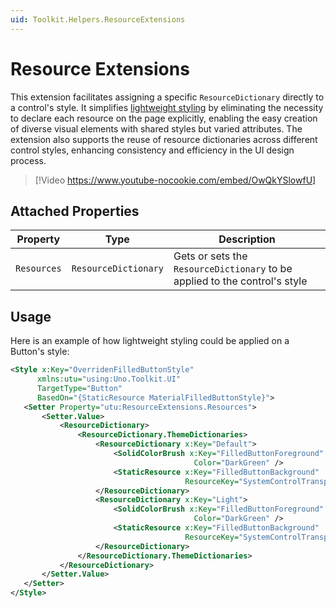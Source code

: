 ```yaml
---
uid: Toolkit.Helpers.ResourceExtensions
---
```


# Resource Extensions

This extension facilitates assigning a specific `ResourceDictionary` directly to a control's style. It simplifies [lightweight styling](../lightweight-styling.md) by eliminating the necessity to declare each resource on the page explicitly, enabling the easy creation of diverse visual elements with shared styles but varied attributes. The extension also supports the reuse of resource dictionaries across different control styles, enhancing consistency and efficiency in the UI design process.

> [!Video https://www.youtube-nocookie.com/embed/OwQkYSlowfU]

## Attached Properties

| Property    | Type                 | Description                                                                |
|-------------|----------------------|----------------------------------------------------------------------------|
| `Resources` | `ResourceDictionary` | Gets or sets the `ResourceDictionary` to be applied to the control's style |

## Usage

Here is an example of how lightweight styling could be applied on a Button's style:

 ```xml
<Style x:Key="OverridenFilledButtonStyle"
       xmlns:utu="using:Uno.Toolkit.UI"
       TargetType="Button"
       BasedOn="{StaticResource MaterialFilledButtonStyle}">
    <Setter Property="utu:ResourceExtensions.Resources">
        <Setter.Value>
            <ResourceDictionary>
                <ResourceDictionary.ThemeDictionaries>
                    <ResourceDictionary x:Key="Default">
                        <SolidColorBrush x:Key="FilledButtonForeground"
                                          Color="DarkGreen" />
                        <StaticResource x:Key="FilledButtonBackground"
                                        ResourceKey="SystemControlTransparentBrush" />
                    </ResourceDictionary>
                    <ResourceDictionary x:Key="Light">
                        <SolidColorBrush x:Key="FilledButtonForeground"
                                          Color="DarkGreen" />
                        <StaticResource x:Key="FilledButtonBackground"
                                        ResourceKey="SystemControlTransparentBrush" />
                    </ResourceDictionary>
                </ResourceDictionary.ThemeDictionaries>
            </ResourceDictionary>
        </Setter.Value>
    </Setter>
</Style>
```
